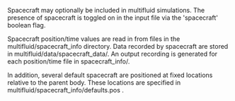 Spacecraft may optionally be included in multifluid simulations. The presence of spacecraft is toggled on in the input file via the 'spacecraft' boolean flag.

Spacecraft position/time values are read in from files in the multifluid/spacecraft_info directory. Data recorded by spacecraft are stored in multifluid/data/spacecraft_data/. An output recording is generated for each position/time file in spacecraft_info/.

In addition, several default spacecraft are positioned at fixed locations relative to the parent body. These locations are specified in multifluid/spacecraft_info/defaults.pos .
